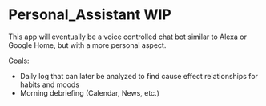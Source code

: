 # Personal_Assistant WIP

This app will eventually be a voice controlled chat bot similar to Alexa or Google Home, but with a more personal aspect.

Goals:

- Daily log that can later be analyzed to find cause effect relationships for habits and moods
- Morning debriefing (Calendar, News, etc.)
